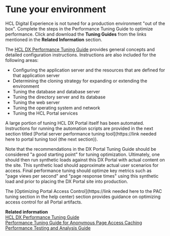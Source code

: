 # Tune your environment

HCL Digital Experience is not tuned for a production environment "out of the box". Complete the steps in the Performance Tuning Guide to optimize performance.
Click and download the **Tuning Guides** from the links mentioned in the **Related Information** section.

The [HCL DX Performance Tuning Guide](https://support.hcltechsw.com/csm?id=kb_article&sysparm_article=KB0074411) provides general concepts and detailed configuration instructions. 
Instructions are also included for the following areas:

-   Configuring the application server and the resources that are defined for that application server
-   Determining the cloning strategy for expanding or extending the environment
-   Tuning the database and database server
-   Tuning the directory server and its database
-   Tuning the web server
-   Tuning the operating system and network
-   Tuning the HCL Portal services

A large portion of tuning HCL DX Portal itself has been automated.
Instructions for running the automation scripts are provided in the next section titled [Portal server performance tuning tool](https://link needed here to portal tuning tool (the next section)).

Note that the recommendations in the DX Portal Tuning Guide should be considered "a good starting point" for tuning optimization.
Ultimately, one should then run synthetic loads against this DX Portal with actual content on the site. 
This synthetic load should approximate actual user scenarios for access.
Final performance tuning should optimze key metrics such as "page views per second" and "page response times" using this synthetic load and prior to placing the DX Portal site into production.

The [Optimizing Portal Access Control](https://link needed here to the PAC tuning section in the help center) section provides guidance on optimizing access control for all Portal artifacts.

**Related information**  
[HCL DX Performance Tuning Guide](https://support.hcltechsw.com/csm?id=kb_article&sysparm_article=KB0074411)<br>
[Performance Tuning Guide for Anonymous Page Access Caching](https://support.hcltechsw.com/csm?id=kb_article&sysparm_article=KB0075095)<br>
[Performance Testing and Analysis Guide](https://support.hcltechsw.com/csm?id=kb_article&sysparm_article=KB0075607)

